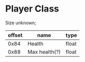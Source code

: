 # Player Class


Size unknown;

| offset  | name | type |
| ------------- | ------------- | ------------- |
|  0x84 | Health  | float |
| 0x88  | Max health(?) | float |
